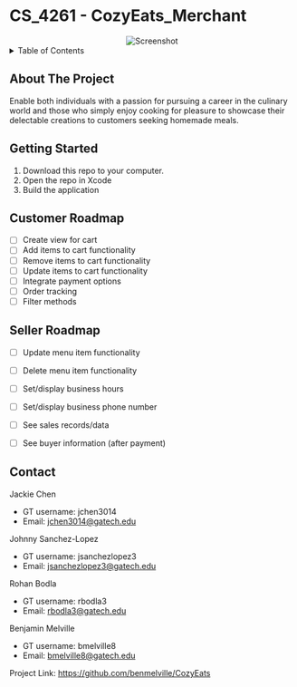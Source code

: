 # CS_4261 - CozyEats_Merchant

<div align="center">
  <img src="https://github.com/benmelville/CozyEats/assets/78508685/5589ba89-5693-43d0-937a-52ca53a93ca7" alt="Screenshot">
</div>







<!-- TABLE OF CONTENTS -->
<details>
  <summary>Table of Contents</summary>
  <ol>
    <li>
      <a href="#about-the-project">About The Project</a>
      <ul>
      </ul>
    </li>
    <li>
      <a href="#getting-started">Getting Started</a>
      <ul>
      </ul>
    </li>
    <li><a href="#customer-roadmap">Customer Roadmap</a></li>
    <li><a href="#seller-roadmap">Seller Roadmap</a></li>
    <li><a href="#contact">Contact</a></li>
  </ol>
</details>



<!-- ABOUT THE PROJECT -->
## About The Project

Enable both individuals with a passion for pursuing a career in the culinary world and those who simply enjoy cooking for pleasure to showcase their delectable creations to customers seeking homemade meals.


<!-- GETTING STARTED -->
## Getting Started
1. Download this repo to your computer.
2. Open the repo in Xcode
3. Build the application




<!-- ROADMAP -->
## Customer Roadmap

- [ ] Create view for cart 
- [ ] Add items to cart functionality
- [ ] Remove items to cart functionality
- [ ] Update items to cart functionality
- [ ] Integrate payment options
- [ ] Order tracking
- [ ] Filter methods

## Seller Roadmap
- [ ] Update menu item functionality
- [ ] Delete menu item functionality
- [ ] Set/display business hours
- [ ] Set/display business phone number
- [ ] See sales records/data
- [ ] See buyer information (after payment)






<!-- CONTACT -->
## Contact


Jackie Chen
* GT username: jchen3014
* Email: jchen3014@gatech.edu

Johnny Sanchez-Lopez
* GT username: jsanchezlopez3
* Email: jsanchezlopez3@gatech.edu

Rohan Bodla
* GT username: rbodla3
* Email: rbodla3@gatech.edu

Benjamin Melville
* GT username: bmelville8
* Email: bmelville8@gatech.edu


Project Link: https://github.com/benmelville/CozyEats




